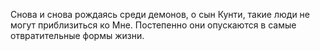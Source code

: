 Снова и снова рождаясь среди демонов, о сын Кунти, такие люди не могут приблизиться ко Мне. Постепенно они опускаются в самые отвратительные формы жизни.
